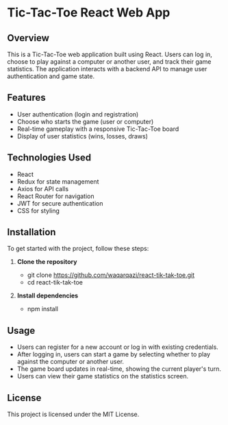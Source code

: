 # Tic-Tac-Toe React Web App

## Overview
This is a Tic-Tac-Toe web application built using React. Users can log in, choose to play against a computer or another user, and track their game statistics. The application interacts with a backend API to manage user authentication and game state.

## Features
- User authentication (login and registration)
- Choose who starts the game (user or computer)
- Real-time gameplay with a responsive Tic-Tac-Toe board
- Display of user statistics (wins, losses, draws)

## Technologies Used
- React
- Redux for state management
- Axios for API calls
- React Router for navigation
- JWT for secure authentication
- CSS for styling

## Installation
To get started with the project, follow these steps:

1. **Clone the repository**
   - git clone https://github.com/waqarqazi/react-tik-tak-toe.git
   - cd react-tik-tak-toe

2. **Install dependencies**
   - npm install


## Usage
- Users can register for a new account or log in with existing credentials.
- After logging in, users can start a game by selecting whether to play against the computer or another user.
- The game board updates in real-time, showing the current player's turn.
- Users can view their game statistics on the statistics screen.



## License
This project is licensed under the MIT License.


